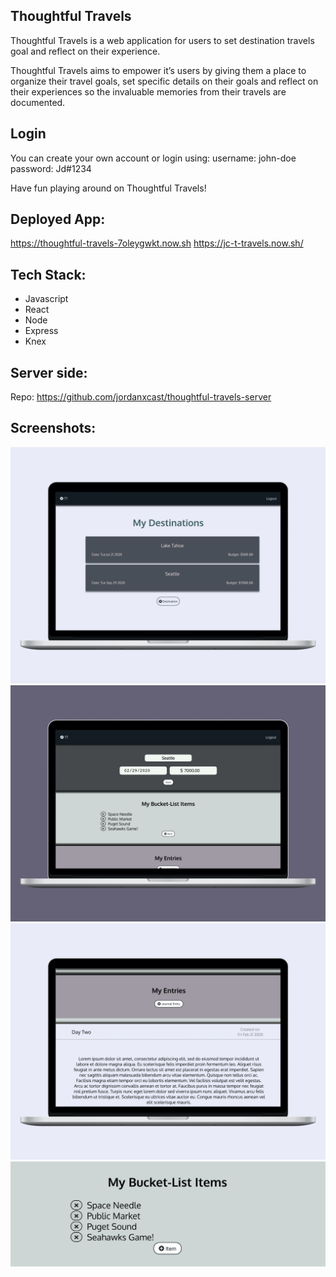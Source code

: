 ## Thoughtful Travels
Thoughtful Travels is a web application for users to set destination travels goal and reflect on their experience. 

Thoughtful Travels aims to empower it’s users by giving them a place to organize their travel goals, set specific details on their goals and reflect on their experiences so the invaluable memories from their travels are documented.

## Login 
You can create your own account or login using: 
username: john-doe
password: Jd#1234

Have fun playing around on Thoughtful Travels! 

## Deployed App: 
https://thoughtful-travels-7oleygwkt.now.sh
https://jc-t-travels.now.sh/

## Tech Stack:
- Javascript
- React
- Node
- Express
- Knex

## Server side: 
Repo: https://github.com/jordanxcast/thoughtful-travels-server

## Screenshots: 
![](src/Images/laptop-dest-list-view.png)
![](src/Images/laptop-dest-main-view.png)
![](src/Images/laptop-entries-view.png)
![](images/items-view.png)

